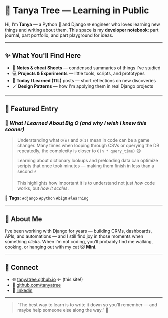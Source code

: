 # 🌱 Tanya Tree — Learning in Public

Hi, I’m **Tanya** — a Python 🐍 and Django 🌐 engineer who loves learning new things and writing about them.
This space is my **developer notebook**: part journal, part portfolio, and part playground for ideas.

---

## ✨ What You'll Find Here

- 🧩 **Notes & cheat Sheets** — condensed summaries of things I've studied
- 💻 **Projects & Experiments** — little tools, scripts, and prototypes
- 🧠 **Today I Learned (TIL)** posts — short reflections on new discoveries
- 🪄 **Design Patterns** — how I'm applying them in real Django projects

---

## 🌟 Featured Entry

### 🔹 *What I Learned About Big O (and why I wish I knew this sooner)*

> Understanding what `O(n)` and `O(1)` mean in code can be a game changer.
> Many times when looping through CSVs or querying the DB repeatedly,
> the complexity is closer to `O(n * query_time)` 😅
>
> Learning about dictionary lookups and preloading data can optimize scripts that once took minutes — making them finish in less than a second ⚡
>
> This highlights how important it is to understand not just *how* code works,
> but *how it scales*.

🧩 **Tags:** `#django` `#python` `#bigO` `#learning`

---

## 🐾 About Me

I’ve been working with Django for years — building CRMs, dashboards, APIs, and automations —
and I still find joy in those moments when something *clicks*.
When I’m not coding, you’ll probably find me walking, cooking, or hanging out with my cat 🐱 **Mini**.

---

## 💬 Connect

- 🌐 [tanyatree.github.io](https://tanyatree.github.io) ← (this site!)
- 🐙 [github.com/tanyatree](https://github.com/tanyatree)
- 💼 [linkedin](https://www.linkedin.com/in/tanya-tr%C3%ADfero-1880945a/)

---

> “The best way to learn is to write it down so you’ll remember — and maybe help someone else along the way.” 🌸
